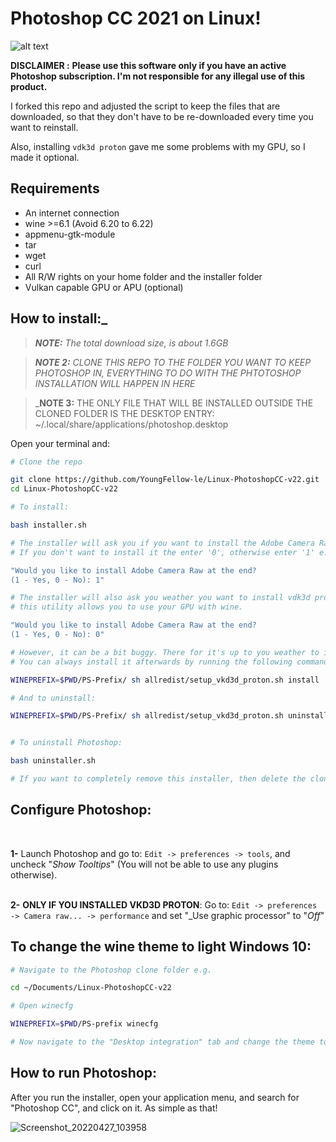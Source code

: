 # Photoshop CC 2021 on Linux!

![alt text](https://github.com/YoungFellow-le/Photoshop-CC2021-Linux/blob/main/screenshot.png?raw=false)

**DISCLAIMER :**
**Please use this software only if you have an active Photoshop subscription. I'm not responsible for any illegal use of this product.**

I forked this repo and adjusted the script to keep the files that are downloaded, so that they don't have to be re-downloaded every time you want to reinstall.

Also, installing `vdk3d proton` gave me some problems with my GPU, so I made it optional.

## Requirements
- An internet connection
- wine >=6.1 (Avoid 6.20 to 6.22)
- appmenu-gtk-module
- tar
- wget
- curl
- All R/W rights on your home folder and the installer folder
- Vulkan capable GPU or APU (optional)


## How to install:_

>_**NOTE:** The total download size, is about 1.6GB_

>_**NOTE 2:** CLONE THIS REPO TO THE FOLDER YOU WANT TO KEEP PHOTOSHOP IN, EVERYTHING TO DO WITH THE PHTOTOSHOP INSTALLATION WILL HAPPEN IN HERE_

>_**NOTE 3:** THE ONLY FILE THAT WILL BE INSTALLED OUTSIDE THE CLONED FOLDER IS THE DESKTOP ENTRY: ~/.local/share/applications/photoshop.desktop

Open your terminal and:

```bash
# Clone the repo

git clone https://github.com/YoungFellow-le/Linux-PhotoshopCC-v22.git
cd Linux-PhotoshopCC-v22

# To install:

bash installer.sh

# The installer will ask you if you want to install the Adobe Camera Raw Plugin (that is yes in most cases)
# If you don't want to install it the enter '0', otherwise enter '1' e.g.

"Would you like to install Adobe Camera Raw at the end?
(1 - Yes, 0 - No): 1"

# The installer will also ask you weather you want to install vdk3d proton,
# this utility allows you to use your GPU with wine.

"Would you like to install Adobe Camera Raw at the end?
(1 - Yes, 0 - No): 0"

# However, it can be a bit buggy. There for it's up to you weather to install it or not, e.g.
# You can always install it afterwards by running the following command in the "Linux-PhotoshopCC-v22" folder:

WINEPREFIX=$PWD/PS-Prefix/ sh allredist/setup_vkd3d_proton.sh install

# And to uninstall:

WINEPREFIX=$PWD/PS-Prefix/ sh allredist/setup_vkd3d_proton.sh uninstall


# To uninstall Photoshop:

bash uninstaller.sh

# If you want to completely remove this installer, then delete the cloned folder.
```
## Configure Photoshop:
<br>

**1-** Launch Photoshop and go to: `Edit -> preferences -> tools`, and uncheck "_Show Tooltips_" (You will not be able to use any plugins otherwise).<br>
<br>

**2-** **ONLY IF YOU INSTALLED VKD3D PROTON**:  Go to: `Edit -> preferences -> Camera raw... -> performance` and set "_Use graphic processor" to "_Off_"

## To change the wine theme to light Windows 10:
  ```bash
  # Navigate to the Photoshop clone folder e.g.
  
  cd ~/Documents/Linux-PhotoshopCC-v22
  
  # Open winecfg
  
  WINEPREFIX=$PWD/PS-prefix winecfg
  
  # Now navigate to the "Desktop integration" tab and change the theme to "Light"
  
  ```
## How to run Photoshop:

After you run the installer, open your application menu, and search for "Photoshop CC", and click on it. As simple as that!

![Screenshot_20220427_103958](https://user-images.githubusercontent.com/79008923/165448708-b6ce4ac1-8f55-4f48-968d-9608c765a318.png)



